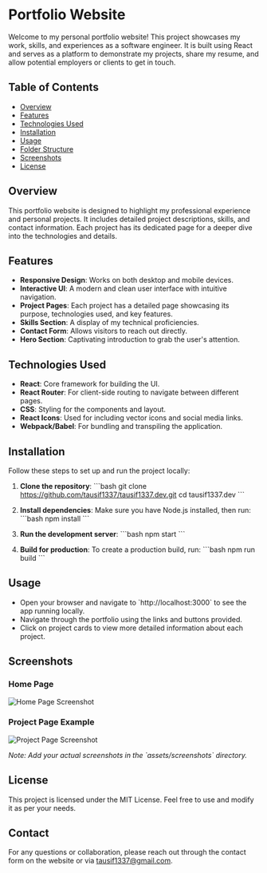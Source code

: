 # Portfolio Website

Welcome to my personal portfolio website! This project showcases my work, skills, and experiences as a software engineer. It is built using React and serves as a platform to demonstrate my projects, share my resume, and allow potential employers or clients to get in touch.

## Table of Contents
- [Overview](#overview)
- [Features](#features)
- [Technologies Used](#technologies-used)
- [Installation](#installation)
- [Usage](#usage)
- [Folder Structure](#folder-structure)
- [Screenshots](#screenshots)
- [License](#license)

## Overview
This portfolio website is designed to highlight my professional experience and personal projects. It includes detailed project descriptions, skills, and contact information. Each project has its dedicated page for a deeper dive into the technologies and details.

## Features
- **Responsive Design**: Works on both desktop and mobile devices.
- **Interactive UI**: A modern and clean user interface with intuitive navigation.
- **Project Pages**: Each project has a detailed page showcasing its purpose, technologies used, and key features.
- **Skills Section**: A display of my technical proficiencies.
- **Contact Form**: Allows visitors to reach out directly.
- **Hero Section**: Captivating introduction to grab the user's attention.

## Technologies Used
- **React**: Core framework for building the UI.
- **React Router**: For client-side routing to navigate between different pages.
- **CSS**: Styling for the components and layout.
- **React Icons**: Used for including vector icons and social media links.
- **Webpack/Babel**: For bundling and transpiling the application.

## Installation
Follow these steps to set up and run the project locally:

1. **Clone the repository**:
   \`\`\`bash
   git clone https://github.com/tausif1337/tausif1337.dev.git
   cd tausif1337.dev
   \`\`\`

2. **Install dependencies**:
   Make sure you have Node.js installed, then run:
   \`\`\`bash
   npm install
   \`\`\`

3. **Run the development server**:
   \`\`\`bash
   npm start
   \`\`\`

4. **Build for production**:
   To create a production build, run:
   \`\`\`bash
   npm run build
   \`\`\`

## Usage
- Open your browser and navigate to \`http://localhost:3000\` to see the app running locally.
- Navigate through the portfolio using the links and buttons provided.
- Click on project cards to view more detailed information about each project.

## Screenshots
### Home Page
![Home Page Screenshot](./assets/screenshots/homepage.png)

### Project Page Example
![Project Page Screenshot](./assets/screenshots/project-page.png)

*Note: Add your actual screenshots in the \`assets/screenshots\` directory.*

## License
This project is licensed under the MIT License. Feel free to use and modify it as per your needs.

## Contact
For any questions or collaboration, please reach out through the contact form on the website or via [tausif1337@gmail.com](mailto:tausif1337@gmail.com).
